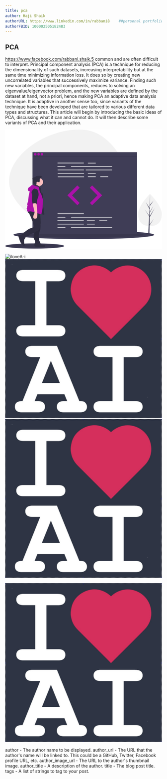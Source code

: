 ```yaml
---
title: pca 
author: Haji Shaik
authorURL: https://www.linkedin.com/in/rabbani8    ##personal portfolio give linkdin URL
authorFBID: 100002505182483
---
```


## PCA

https://www.facebook.com/rabbani.shaik.5
    common and are often difficult to interpret. Principal component analysis (PCA) is a technique for reducing the dimensionality of such datasets, increasing interpretability but at the same time minimizing information loss. It does so by creating new uncorrelated variables that successively maximize variance. Finding such new variables, the principal components, reduces to solving an eigenvalue/eigenvector problem, and the new variables are defined by the dataset at hand, not a priori, hence making PCA an adaptive data analysis technique. It is adaptive in another sense too, since variants of the technique have been developed that are tailored to various different data types and structures. This article will begin by introducing the basic ideas of PCA, discussing what it can and cannot do. It will then describe some variants of PCA and their application.


![First Birthday Slash](/img/undraw_code_review.svg)

![iloveA-i](/assets/I_love_AI.png)
![iloveA-i](assets/I_love_AI.png)
![iloveA-i](./assets/I_love_AI.png)


![First Birthday Slash](/img/I_love_AI.png)

author - The author name to be displayed.
author_url - The URL that the author's name will be linked to. This could be a GitHub, Twitter, Facebook profile URL, etc.
author_image_url - The URL to the author's thumbnail image.
author_title - A description of the author.
title - The blog post title.
tags - A list of strings to tag to your post.




